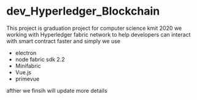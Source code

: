 # dev_Hyperledger_Blockchain
This project is graduation project for computer science kmit 2020
we working with Hyperledger fabric network to help developers can interact with smart contract faster and simply
we use 
  - electron 
  - node fabric sdk 2.2
  - Minifabric
  - Vue.js
  - primevue

afther we finsih will update more details
